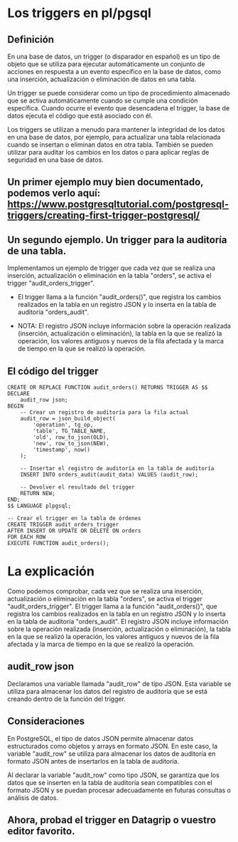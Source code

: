 # Los triggers en pl/pgsql

## Definición

En una base de datos, un trigger (o disparador en español) es un tipo de objeto que se utiliza para ejecutar automáticamente un conjunto de acciones en respuesta a un evento específico en la base de datos, como una inserción, actualización o eliminación de datos en una tabla.

Un trigger se puede considerar como un tipo de procedimiento almacenado que se activa automáticamente cuando se cumple una condición específica. Cuando ocurre el evento que desencadena el trigger, la base de datos ejecuta el código que está asociado con él.

Los triggers se utilizan a menudo para mantener la integridad de los datos en una base de datos, por ejemplo, para actualizar una tabla relacionada cuando se insertan o eliminan datos en otra tabla. También se pueden utilizar para auditar los cambios en los datos o para aplicar reglas de seguridad en una base de datos.

## Un primer ejemplo muy bien documentado, podemos verlo aquí: https://www.postgresqltutorial.com/postgresql-triggers/creating-first-trigger-postgresql/

## Un segundo ejemplo. Un trigger para la auditoría de una tabla.

Implementamos un ejemplo de trigger que cada vez que se realiza una inserción, actualización o eliminación en la tabla "orders", se activa el trigger "audit_orders_trigger". 

* El trigger llama a la función "audit_orders()", que registra los cambios realizados en la tabla en un registro JSON y lo inserta en la tabla de auditoría "orders_audit". 

* NOTA: El registro JSON incluye información sobre la operación realizada (inserción, actualización o eliminación), la tabla en la que se realizó la operación, los valores antiguos y nuevos de la fila afectada y la marca de tiempo en la que se realizó la operación.

## El código del trigger

    CREATE OR REPLACE FUNCTION audit_orders() RETURNS TRIGGER AS $$
    DECLARE
        audit_row json;
    BEGIN
        -- Crear un registro de auditoría para la fila actual
        audit_row = json_build_object(
            'operation', tg_op,
            'table', TG_TABLE_NAME,
            'old', row_to_json(OLD),
            'new', row_to_json(NEW),
            'timestamp', now()
        );

        -- Insertar el registro de auditoría en la tabla de auditoría
        INSERT INTO orders_audit(audit_data) VALUES (audit_row);

        -- Devolver el resultado del trigger
        RETURN NEW;
    END;
    $$ LANGUAGE plpgsql;

    -- Crear el trigger en la tabla de órdenes
    CREATE TRIGGER audit_orders_trigger
    AFTER INSERT OR UPDATE OR DELETE ON orders
    FOR EACH ROW
    EXECUTE FUNCTION audit_orders();
    
# La explicación

Como podemos comprobar, cada vez que se realiza una inserción, actualización o eliminación en la tabla "orders", se activa el trigger "audit_orders_trigger". El trigger llama a la función "audit_orders()", que registra los cambios realizados en la tabla en un registro JSON y lo inserta en la tabla de auditoría "orders_audit". El registro JSON incluye información sobre la operación realizada (inserción, actualización o eliminación), la tabla en la que se realizó la operación, los valores antiguos y nuevos de la fila afectada y la marca de tiempo en la que se realizó la operación.

## audit_row json

Declaramos una variable llamada "audit_row" de tipo JSON. Esta variable se utiliza para almacenar los datos del registro de auditoría que se está creando dentro de la función del trigger.

## Consideraciones

En PostgreSQL, el tipo de datos JSON permite almacenar datos estructurados como objetos y arrays en formato JSON. En este caso, la variable "audit_row" se utiliza para almacenar los datos de auditoría en formato JSON antes de insertarlos en la tabla de auditoría.

Al declarar la variable "audit_row" como tipo JSON, se garantiza que los datos que se inserten en la tabla de auditoría sean compatibles con el formato JSON y se puedan procesar adecuadamente en futuras consultas o análisis de datos.

## Ahora, probad el trigger en Datagrip o vuestro editor favorito.
